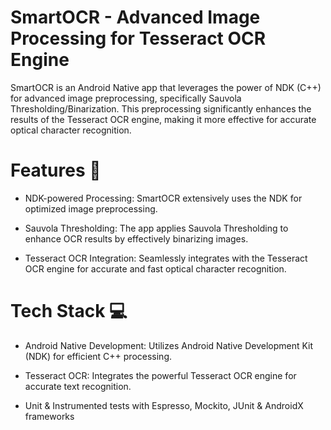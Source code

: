<h1>SmartOCR - Advanced Image Processing for Tesseract OCR Engine</h1>


SmartOCR is an Android Native app that leverages the power of NDK (C++) for advanced image preprocessing, specifically Sauvola Thresholding/Binarization. This preprocessing significantly enhances the results of the Tesseract OCR engine, making it more effective for accurate optical character recognition.

<h1>Features 🚀</h1>

- NDK-powered Processing: SmartOCR extensively uses the NDK for optimized image preprocessing.

- Sauvola Thresholding: The app applies Sauvola Thresholding to enhance OCR results by effectively binarizing images.

- Tesseract OCR Integration: Seamlessly integrates with the Tesseract OCR engine for accurate and fast optical character recognition.

<h1>Tech Stack 💻</h1>

- Android Native Development: Utilizes Android Native Development Kit (NDK) for efficient C++ processing.

- Tesseract OCR: Integrates the powerful Tesseract OCR engine for accurate text recognition.

- Unit & Instrumented tests with Espresso, Mockito, JUnit & AndroidX frameworks
